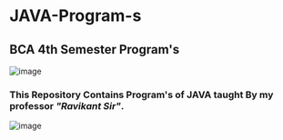 # JAVA-Program-s
## BCA 4th Semester Program's
![image](https://user-images.githubusercontent.com/77437944/208276007-d3b14464-3fec-4648-9142-c7735342265b.png)
### This Repository Contains Program's of JAVA taught By my professor *"Ravikant Sir"*.
![image](https://user-images.githubusercontent.com/77437944/208276242-b1830800-8e93-4bb8-a1fe-88e1aa7873ca.png)
